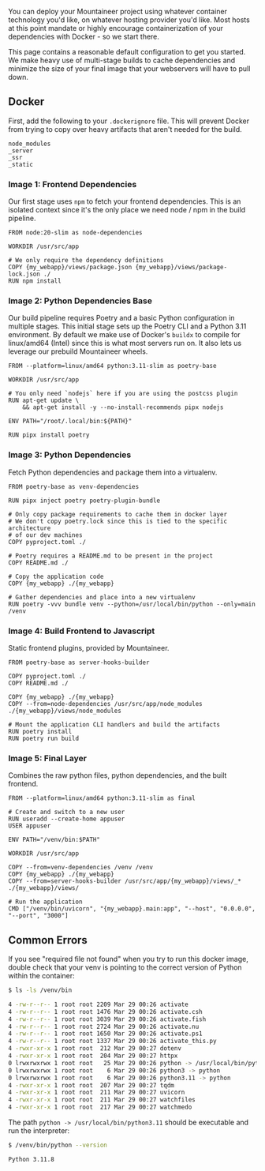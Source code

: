 You can deploy your Mountaineer project using whatever container technology you'd like, on whatever hosting provider you'd like. Most hosts at this point mandate or highly encourage containerization of your dependencies with Docker - so we start there.

This page contains a reasonable default configuration to get you started. We make heavy use of multi-stage builds to cache dependencies and minimize the size of your final image that your webservers will have to pull down.

## Docker

First, add the following to your `.dockerignore` file. This will prevent Docker from trying to copy over heavy artifacts that aren't needed for the build.

```title=".dockerignore"
node_modules
_server
_ssr
_static
```

### Image 1: Frontend Dependencies

Our first stage uses `npm` to fetch your frontend dependencies. This is an isolated context since it's the only place we need node / npm in the build pipeline.

```docker
FROM node:20-slim as node-dependencies

WORKDIR /usr/src/app

# We only require the dependency definitions
COPY {my_webapp}/views/package.json {my_webapp}/views/package-lock.json ./
RUN npm install
```

### Image 2: Python Dependencies Base

Our build pipeline requires Poetry and a basic Python configuration in multiple stages. This initial stage sets up the Poetry CLI and a Python 3.11 environment. By default we make use of Docker's `buildx` to compile for linux/amd64 (Intel) since this is what most servers run on. It also lets us leverage our prebuild Mountaineer wheels.

```docker
FROM --platform=linux/amd64 python:3.11-slim as poetry-base

WORKDIR /usr/src/app

# You only need `nodejs` here if you are using the postcss plugin
RUN apt-get update \
    && apt-get install -y --no-install-recommends pipx nodejs

ENV PATH="/root/.local/bin:${PATH}"

RUN pipx install poetry
```

### Image 3: Python Dependencies

Fetch Python dependencies and package them into a virtualenv.

```docker
FROM poetry-base as venv-dependencies

RUN pipx inject poetry poetry-plugin-bundle

# Only copy package requirements to cache them in docker layer
# We don't copy poetry.lock since this is tied to the specific architecture
# of our dev machines
COPY pyproject.toml ./

# Poetry requires a README.md to be present in the project
COPY README.md ./

# Copy the application code
COPY {my_webapp} ./{my_webapp}

# Gather dependencies and place into a new virtualenv
RUN poetry -vvv bundle venv --python=/usr/local/bin/python --only=main /venv
```

### Image 4: Build Frontend to Javascript

Static frontend plugins, provided by Mountaineer.

```docker
FROM poetry-base as server-hooks-builder

COPY pyproject.toml ./
COPY README.md ./

COPY {my_webapp} ./{my_webapp}
COPY --from=node-dependencies /usr/src/app/node_modules ./{my_webapp}/views/node_modules

# Mount the application CLI handlers and build the artifacts
RUN poetry install
RUN poetry run build
```

### Image 5: Final Layer

Combines the raw python files, python dependencies, and the built frontend.

```docker
FROM --platform=linux/amd64 python:3.11-slim as final

# Create and switch to a new user
RUN useradd --create-home appuser
USER appuser

ENV PATH="/venv/bin:$PATH"

WORKDIR /usr/src/app

COPY --from=venv-dependencies /venv /venv
COPY {my_webapp} ./{my_webapp}
COPY --from=server-hooks-builder /usr/src/app/{my_webapp}/views/_* ./{my_webapp}/views/

# Run the application
CMD ["/venv/bin/uvicorn", "{my_webapp}.main:app", "--host", "0.0.0.0", "--port", "3000"]
```

## Common Errors

If you see "required file not found" when you try to run this docker image, double check that your venv is pointing to the correct version of Python within the container:

```bash
$ ls -ls /venv/bin

4 -rw-r--r-- 1 root root 2209 Mar 29 00:26 activate
4 -rw-r--r-- 1 root root 1476 Mar 29 00:26 activate.csh
4 -rw-r--r-- 1 root root 3039 Mar 29 00:26 activate.fish
4 -rw-r--r-- 1 root root 2724 Mar 29 00:26 activate.nu
4 -rw-r--r-- 1 root root 1650 Mar 29 00:26 activate.ps1
4 -rw-r--r-- 1 root root 1337 Mar 29 00:26 activate_this.py
4 -rwxr-xr-x 1 root root  212 Mar 29 00:27 dotenv
4 -rwxr-xr-x 1 root root  204 Mar 29 00:27 httpx
0 lrwxrwxrwx 1 root root   25 Mar 29 00:26 python -> /usr/local/bin/python3.11
0 lrwxrwxrwx 1 root root    6 Mar 29 00:26 python3 -> python
0 lrwxrwxrwx 1 root root    6 Mar 29 00:26 python3.11 -> python
4 -rwxr-xr-x 1 root root  207 Mar 29 00:27 tqdm
4 -rwxr-xr-x 1 root root  211 Mar 29 00:27 uvicorn
4 -rwxr-xr-x 1 root root  211 Mar 29 00:27 watchfiles
4 -rwxr-xr-x 1 root root  217 Mar 29 00:27 watchmedo
```

The path `python -> /usr/local/bin/python3.11` should be executable and run the interpreter:

```bash
$ /venv/bin/python --version

Python 3.11.8
```
